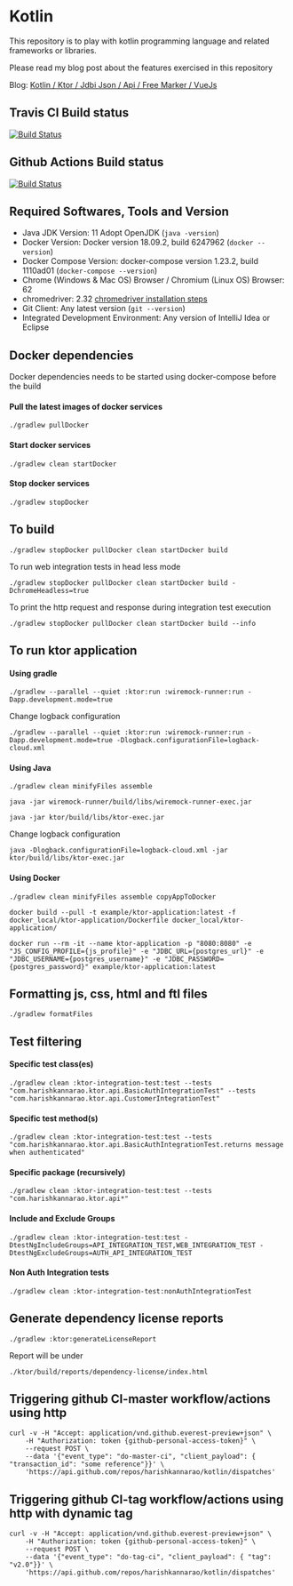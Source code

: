 # Kotlin

This repository is to play with kotlin programming language and related frameworks or libraries.

Please read my blog post about the features exercised in this repository

Blog: [Kotlin / Ktor / Jdbi Json / Api / Free Marker / VueJs](https://blogs.harishkannarao.com/2019/06/kotlin-ktor-jdbi-json-api-free-marker.html)

## Travis CI Build status
[![Build Status](https://travis-ci.org/harishkannarao/kotlin.svg?branch=master)](https://travis-ci.org/harishkannarao/kotlin)

## Github Actions Build status
[![Build Status](https://github.com/harishkannarao/kotlin/workflows/CI-master/badge.svg)](https://github.com/harishkannarao/kotlin/actions?query=workflow%3ACI-master)

## Required Softwares, Tools and Version
* Java JDK Version: 11 Adopt OpenJDK (`java -version`)
* Docker Version: Docker version 18.09.2, build 6247962 (`docker --version`)
* Docker Compose Version: docker-compose version 1.23.2, build 1110ad01 (`docker-compose --version`)
* Chrome (Windows & Mac OS) Browser / Chromium (Linux OS) Browser: 62
* chromedriver: 2.32 [chromedriver installation steps](https://blogs.harishkannarao.com/2018/01/installing-chromedriver-for-selenium.html)
* Git Client: Any latest version (`git --version`)
* Integrated Development Environment: Any version of IntelliJ Idea or Eclipse

## Docker dependencies
Docker dependencies needs to be started using docker-compose before the build

#### Pull the latest images of docker services

    ./gradlew pullDocker
    
#### Start docker services

    ./gradlew clean startDocker
    
#### Stop docker services

    ./gradlew stopDocker
  
  
## To build

    ./gradlew stopDocker pullDocker clean startDocker build
    
To run web integration tests in head less mode

    ./gradlew stopDocker pullDocker clean startDocker build -DchromeHeadless=true
    
To print the http request and response during integration test execution

    ./gradlew stopDocker pullDocker clean startDocker build --info
    

## To run ktor application

#### Using gradle

    ./gradlew --parallel --quiet :ktor:run :wiremock-runner:run -Dapp.development.mode=true
    
Change logback configuration

    ./gradlew --parallel --quiet :ktor:run :wiremock-runner:run -Dapp.development.mode=true -Dlogback.configurationFile=logback-cloud.xml
    
#### Using Java

    ./gradlew clean minifyFiles assemble
    
    java -jar wiremock-runner/build/libs/wiremock-runner-exec.jar
    
    java -jar ktor/build/libs/ktor-exec.jar

Change logback configuration

    java -Dlogback.configurationFile=logback-cloud.xml -jar ktor/build/libs/ktor-exec.jar
    
#### Using Docker

    ./gradlew clean minifyFiles assemble copyAppToDocker
    
    docker build --pull -t example/ktor-application:latest -f docker_local/ktor-application/Dockerfile docker_local/ktor-application/
    
    docker run --rm -it --name ktor-application -p "8080:8080" -e "JS_CONFIG_PROFILE={js_profile}" -e "JDBC_URL={postgres_url}" -e "JDBC_USERNAME={postgres_username}" -e "JDBC_PASSWORD={postgres_password}" example/ktor-application:latest   
    
## Formatting js, css, html and ftl files

    ./gradlew formatFiles
    
## Test filtering

#### Specific test class(es)

    ./gradlew clean :ktor-integration-test:test --tests "com.harishkannarao.ktor.api.BasicAuthIntegrationTest" --tests "com.harishkannarao.ktor.api.CustomerIntegrationTest"

#### Specific test method(s)

    ./gradlew clean :ktor-integration-test:test --tests "com.harishkannarao.ktor.api.BasicAuthIntegrationTest.returns message when authenticated"

#### Specific package (recursively)

    ./gradlew clean :ktor-integration-test:test --tests "com.harishkannarao.ktor.api*"

#### Include and Exclude Groups

    ./gradlew clean :ktor-integration-test:test -DtestNgIncludeGroups=API_INTEGRATION_TEST,WEB_INTEGRATION_TEST -DtestNgExcludeGroups=AUTH_API_INTEGRATION_TEST
    
#### Non Auth Integration tests

    ./gradlew clean :ktor-integration-test:nonAuthIntegrationTest
    
## Generate dependency license reports

    ./gradlew :ktor:generateLicenseReport
    
Report will be under

    ./ktor/build/reports/dependency-license/index.html
    
## Triggering github CI-master workflow/actions using http

```
curl -v -H "Accept: application/vnd.github.everest-preview+json" \
    -H "Authorization: token {github-personal-access-token}" \
    --request POST \
    --data '{"event_type": "do-master-ci", "client_payload": { "transaction_id": "some reference"}}' \
    'https://api.github.com/repos/harishkannarao/kotlin/dispatches'
```

## Triggering github CI-tag workflow/actions using http with dynamic tag

```
curl -v -H "Accept: application/vnd.github.everest-preview+json" \
    -H "Authorization: token {github-personal-access-token}" \
    --request POST \
    --data '{"event_type": "do-tag-ci", "client_payload": { "tag": "v2.0"}}' \
    'https://api.github.com/repos/harishkannarao/kotlin/dispatches'
```
